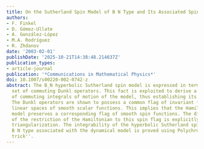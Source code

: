 ```yaml
---
title: On the Sutherland Spin Model of B N Type and Its Associated Spin Chain
authors:
- F. Finkel
- D. Gómez-Ullate
- A. González-López
- M.A. Rodríguez
- R. Zhdanov
date: '2003-02-01'
publishDate: '2025-10-21T14:38:48.214637Z'
publication_types:
- article-journal
publication: '*Communications in Mathematical Physics*'
doi: 10.1007/s00220-002-0742-z
abstract: The B_N hyperbolic Sutherland spin model is expressed in terms of a suitable
  set of commuting Dunkl operators. This fact is exploited to derive a complete family
  of commuting integrals of motion of the model, thus establishing its integrability.
  The Dunkl operators are shown to possess a common flag of invariant finite-dimensional
  linear spaces of smooth scalar functions. This implies that the Hamiltonian of the
  model preserves a corresponding flag of smooth spin functions. The discrete spectrum
  of the restriction of the Hamiltonian to this spin flag is explicitly computed by
  triangularization. The integrability of the hyperbolic Sutherland spin chain of
  B N type associated with the dynamical model is proved using Polychronakos's ``freezing
  trick''.
---
```

